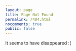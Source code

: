 ```yaml
---
layout: page
title: Page Not Found
permalink: /404.html
nocomments: true
public: false
---
```


It seems to have disappeared :(
